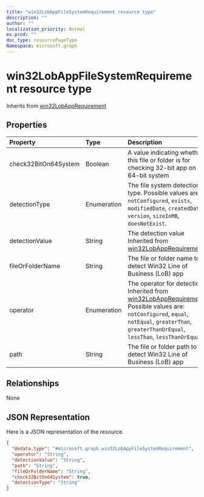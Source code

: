 ```yaml
---
title: "win32LobAppFileSystemRequirement resource type"
description: ""
author: ""
localization_priority: Normal
ms.prod: ""
doc_type: resourcePageType
Namespace: microsoft.graph
---
```



# win32LobAppFileSystemRequirement resource type




Inherits from [win32LobAppRequirement](../resources/win32LobAppRequirement.md)

## Properties
|Property|Type|Description|
|:---|:---|:---|
|check32BitOn64System|Boolean|A value indicating whether this file or folder is for checking 32-bit app on 64-bit system|
|detectionType|Enumeration|The file system detection type. Possible values are: `notConfigured`, `exists`, `modifiedDate`, `createdDate`, `version`, `sizeInMB`, `doesNotExist`.|
|detectionValue|String|The detection value Inherited from [win32LobAppRequirement](../resources/intune-apps-win32LobAppRequirement.md)|
|fileOrFolderName|String|The file or folder name to detect Win32 Line of Business (LoB) app|
|operator|Enumeration|The operator for detection Inherited from [win32LobAppRequirement](../resources/intune-apps-win32LobAppRequirement.md). Possible values are: `notConfigured`, `equal`, `notEqual`, `greaterThan`, `greaterThanOrEqual`, `lessThan`, `lessThanOrEqual`.|
|path|String|The file or folder path to detect Win32 Line of Business (LoB) app|

## Relationships
None

## JSON Representation
Here is a JSON representation of the resource.
<!-- {
  "blockType": "resource",
  "@odata.type": "microsoft.graph.win32LobAppFileSystemRequirement"
}
-->
``` json
{
  "@odata.type": "#microsoft.graph.win32LobAppFileSystemRequirement",
  "operator": "String",
  "detectionValue": "String",
  "path": "String",
  "fileOrFolderName": "String",
  "check32BitOn64System": true,
  "detectionType": "String"
}
```

